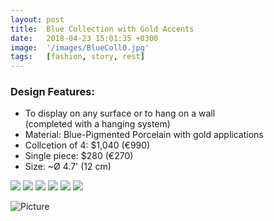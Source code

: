 ```yaml
---
layout: post
title:  Blue Collection with Gold Accents
date:   2018-04-23 15:01:35 +0300
image:  '/images/BlueColl0.jpg'
tags:   [fashion, story, rest]
---
```

### Design Features:
* To display on any surface or to hang on a wall <br>(completed with a hanging system) 
* Material: Blue-Pigmented Porcelain with gold applications
* Collcetion of 4: $1,040 (€990)
* Single piece: $280 (€270)
* Size: ~Ø 4.7' (12 cm)





<div class="gallery-box">
  <div class="gallery">
    <img src="/images/BlueBar100.jpg">
    <img src="/images/Blue1.jpg">
    <img src="/images/Blue2.jpg">
    <img src="/images/Blue3.jpg">
    <img src="/images/Blue4.jpg">
    <img src="/images/BlueColl6.jpg">
  </div>
</div>

![Picture]({{site.baseurl}}/images/BlueColl7.jpg)

